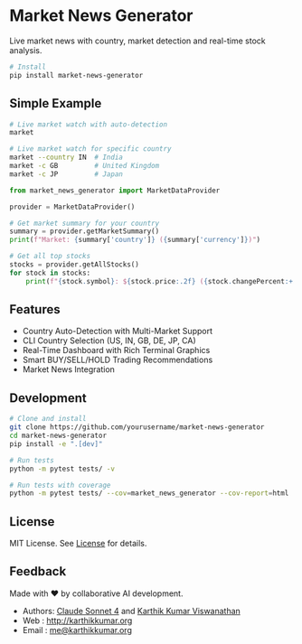 # Market News Generator

Live market news with country, market detection and real-time stock analysis.

```bash
# Install
pip install market-news-generator
```

## Simple Example

```bash
# Live market watch with auto-detection
market

# Live market watch for specific country
market --country IN  # India
market -c GB         # United Kingdom
market -c JP         # Japan
```

```python
from market_news_generator import MarketDataProvider

provider = MarketDataProvider()

# Get market summary for your country
summary = provider.getMarketSummary()
print(f"Market: {summary['country']} ({summary['currency']})")

# Get all top stocks
stocks = provider.getAllStocks()
for stock in stocks:
    print(f"{stock.symbol}: ${stock.price:.2f} ({stock.changePercent:+.1f}%)")
```

## Features

- Country Auto-Detection with Multi-Market Support
- CLI Country Selection (US, IN, GB, DE, JP, CA)
- Real-Time Dashboard with Rich Terminal Graphics
- Smart BUY/SELL/HOLD Trading Recommendations
- Market News Integration

## Development

```bash
# Clone and install
git clone https://github.com/yourusername/market-news-generator
cd market-news-generator
pip install -e ".[dev]"

# Run tests
python -m pytest tests/ -v

# Run tests with coverage
python -m pytest tests/ --cov=market_news_generator --cov-report=html
```

## License

MIT License. See [License](LICENSE.md) for details.

## Feedback

Made with ❤️ by collaborative AI development.

* Authors: [Claude Sonnet 4](https://anthropic.com/) and [Karthik Kumar Viswanathan](https://github.com/guilt)
* Web   : http://karthikkumar.org
* Email : me@karthikkumar.org
